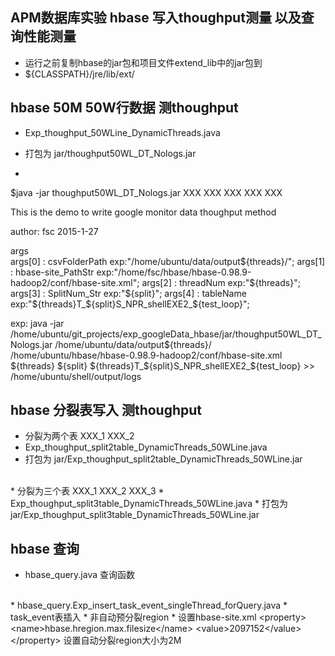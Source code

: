 ## APM数据库实验 hbase 写入thoughput测量 以及查询性能测量

* 运行之前复制hbase的jar包和项目文件extend_lib中的jar包到
* ${CLASSPATH}/jre/lib/ext/

## hbase 50M 50W行数据 测thoughput
* Exp_thoughput_50WLine_DynamicThreads.java
* 打包为  jar/thoughput50WL_DT_Nologs.jar

* 
 $java -jar thoughput50WL_DT_Nologs.jar XXX XXX XXX XXX XXX
 
 This is the demo to write google monitor data
 thoughput method 
 
 author: fsc
 2015-1-27
 
 args	
 args[0] :  csvFolderPath 		  	exp:"/home/ubuntu/data/output${threads}/";
 args[1] :  hbase-site_PathStr  		exp:"/home/fsc/hbase/hbase-0.98.9-hadoop2/conf/hbase-site.xml";
 args[2] :  threadNum					exp:"${threads}";
 args[3] :  SplitNum_Str				exp:"${split}";
 args[4] :  tableName					exp:"${threads}T_${split}S_NPR_shellEXE2_${test_loop}";

 exp: java -jar /home/ubuntu/git_projects/exp_googleData_hbase/jar/thoughput50WL_DT_Nologs.jar /home/ubuntu/data/output${threads}/ /home/ubuntu/hbase/hbase-0.98.9-hadoop2/conf/hbase-site.xml ${threads} ${split}  ${threads}T_${split}S_NPR_shellEXE2_${test_loop} >> /home/ubuntu/shell/output/logs


## hbase 分裂表写入 测thoughput
* 分裂为两个表 XXX_1 XXX_2
* Exp_thoughput_split2table_DynamicThreads_50WLine.java
* 打包为 jar/Exp_thoughput_split2table_DynamicThreads_50WLine.jar
<br>
* 分裂为三个表 XXX_1 XXX_2 XXX_3
* Exp_thoughput_split3table_DynamicThreads_50WLine.java
* 打包为 jar/Exp_thoughput_split3table_DynamicThreads_50WLine.jar
	
## hbase 查询
* hbase_query.java 查询函数
<br> 
* hbase_query.Exp_insert_task_event_singleThread_forQuery.java 
* task_event表插入
* 非自动预分裂region
* 设置hbase-site.xml
	&lt;property&gt;
        &lt;name&gt;hbase.hregion.max.filesize&lt;/name&gt;
        &lt;value&gt;2097152&lt;/value&gt;
	&lt;/property&gt;
设置自动分裂region大小为2M